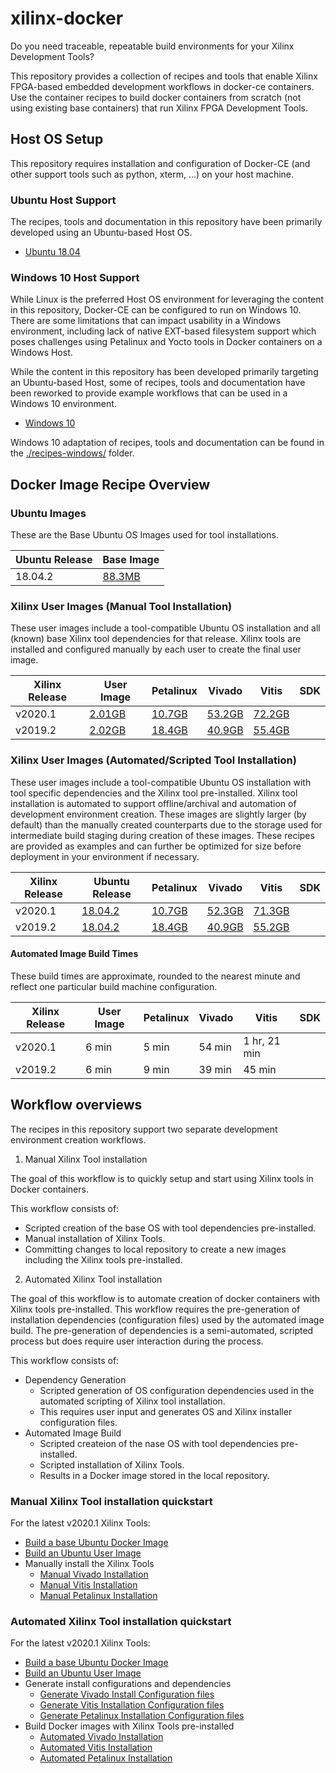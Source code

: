 # xilinx-docker

Do you need traceable, repeatable build environments for your Xilinx Development Tools?  

This repository provides a collection of recipes and tools that enable Xilinx FPGA-based embedded development workflows in docker-ce containers.  Use the container recipes to build docker containers from scratch (not using existing base containers) that run Xilinx FPGA Development Tools.

## Host OS Setup

This repository requires installation and configuration of Docker-CE (and other support tools such as python, xterm, ...) on your host machine.

### Ubuntu Host Support

The recipes, tools and documentation in this repository have been primarily developed using an Ubuntu-based Host OS.
- [Ubuntu 18.04](./documentation/host-os-setup/ubuntu-18.04/README.md)

### Windows 10 Host Support

While Linux is the preferred Host OS environment for leveraging the content in this repository, Docker-CE can be configured to run on Windows 10.  There are some limitations that can impact usability in a Windows environment, including lack of native EXT-based filesystem support which poses challenges using Petalinux and Yocto tools in Docker containers on a Windows Host. 

While the content in this repository has been developed primarily targeting an Ubuntu-based Host, some of recipes, tools and documentation have been reworked to provide example workflows that can be used in a Windows 10 environment.
- [Windows 10](./documentation/host-os-setup/windows-10/README.md) 

Windows 10 adaptation of recipes, tools and documentation can be found in the [./recipes-windows/](./recipes-windows/) folder.

## Docker Image Recipe Overview

### Ubuntu Images

These are the Base Ubuntu OS Images used for tool installations.

| Ubuntu Release | Base Image   |
| -------------- | ----------   |
| 18.04.2        | [88.3MB][4b] |

### Xilinx User Images (Manual Tool Installation)

These user images include a tool-compatible Ubuntu OS installation and all (known) base Xilinx tool dependencies for that release.  Xilinx tools are installed and configured manually by each user to create the final user image.

| Xilinx Release | User Image     | Petalinux     | Vivado        | Vitis          | SDK |
| -------------- | -------------- | ---------     | ------------  | ------------   | --- |
| v2020.1        | [2.01GB][4u]   | [10.7GB][4mp] | [53.2GB][4mv] | [72.2GB][4mvi] |     |
| v2019.2        | [2.02GB][3u]   | [18.4GB][3mp] | [40.9GB][3mv] | [55.4GB][3mvi] | |


### Xilinx User Images (Automated/Scripted Tool Installation)

These user images include a tool-compatible Ubuntu OS installation with tool specific dependencies and the Xilinx tool pre-installed.  Xilinx tool installation is automated to support offline/archival and automation of development environment creation.  These images are slightly larger (by default) than the manually created counterparts due to the storage used for intermediate build staging during creation of these images.  These recipes are provided as examples and can further be optimized for size before deployment in your environment if necessary.

| Xilinx Release | Ubuntu Release | Petalinux     | Vivado        | Vitis          | SDK |
| -------------- | -------------- | ---------     | ------------  | ------------   | --- |
| v2020.1        | [18.04.2][4u]  | [10.7GB][4ap] | [52.3GB][4av] | [71.3GB][4avi] |     |
| v2019.2        | [18.04.2][4u]  | [18.4GB][3ap] | [40.9GB][3av] | [55.2GB][3avi] |     |

#### Automated Image Build Times

These build times are approximate, rounded to the nearest minute and reflect one particular build machine configuration.

| Xilinx Release | User Image     | Petalinux     | Vivado        | Vitis        | SDK |
| -------------- | -------------- | ------------- | ------------- | ------------ | --- |
| v2020.1        | 6 min          | 5 min         | 54 min        | 1 hr, 21 min |     |
| v2019.2        | 6 min          | 9 min         | 39 min        | 45 min       |     |


[4b]: ./recipes/base-images/ubuntu-18.04.2/README.md
[4u]: ./recipes/user-images/v2020.1/README.md
[4mp]: ./recipes/user-images/v2020.1/README.petalinux-install.md
[4mv]: ./recipes/user-images/v2020.1/README.vivado-install.md
[4mvi]: ./recipes/user-images/v2020.1/README.vitis-install.md
[4ap]: ./recipes/automated-images/petalinux/v2020.1/README.md
[4av]: ./recipes/automated-images/vivado/v2020.1/README.md
[4avi]: ./recipes/automated-images/vitis/v2020.1/README.md

[3u]: ./recipes/user-images/v2019.2/README.md
[3mp]: ./recipes/user-images/v2019.2/README.petalinux-install.md
[3mv]: ./recipes/user-images/v2019.2/README.vivado-install.md
[3mvi]: ./recipes/user-images/v2019.2/README.vitis-install.md
[3ap]: ./recipes/automated-images/petalinux/v2019.2/README.md
[3av]: ./recipes/automated-images/vivado/v2019.2/README.md
[3avi]: ./recipes/automated-images/vitis/v2019.2/README.md

## Workflow overviews

The recipes in this repository support two separate development environment creation workflows.

1. Manual Xilinx Tool installation

The goal of this workflow is to quickly setup and start using Xilinx tools in Docker containers.

This workflow consists of:
- Scripted creation of the base OS with tool dependencies pre-installed.
- Manual installation of Xilinx Tools.
- Committing changes to local repository to create a new images including the Xilinx tools pre-installed.

2. Automated Xilinx Tool installation

The goal of this workflow is to automate creation of docker containers with Xilinx tools pre-installed.  This workflow requires the pre-generation of installation dependencies (configuration files) used by the automated image build.  The pre-generation of dependencies is a semi-automated, scripted process but does require user interaction during the process.

This workflow consists of:
- Dependency Generation
	- Scripted generation of OS configuration dependencies used in the automated scripting of Xilinx tool installation.
	- This requires user input and generates OS and Xilinx installer configuration files.
- Automated Image Build
	- Scripted createion of the nase OS with tool dependencies pre-installed.
	- Scripted installation of Xilinx Tools.
	- Results in a Docker image stored in the local repository.
	
### Manual Xilinx Tool installation quickstart

For the latest v2020.1 Xilinx Tools:
- [Build a base Ubuntu Docker Image](./recipes/base-images/ubuntu-18.04.2/README.md)
- [Build an Ubuntu User Image](./recipes/user-images/v2020.1/README.md)
- Manually install the Xilinx Tools
	- [Manual Vivado Installation](./recipes/user-images/v2020.1/README.vivado-install.md)
	- [Manual Vitis Installation](./recipes/user-images/v2020.1/README.vitis-install.md)
	- [Manual Petalinux Installation](./recipes/user-images/v2020.1/README.petalinux-install.md)

### Automated Xilinx Tool installation quickstart

For the latest v2020.1 Xilinx Tools:
- [Build a base Ubuntu Docker Image](./recipes/base-images/ubuntu-18.04.2/README.md)
- [Build an Ubuntu User Image](./recipes/user-images/v2020.1/README.md)
- Generate install configurations and dependencies
	- [Generate Vivado Install Configuration files](./recipes/automated-images/vivado/v2020.1/README.md#generate-vivado-image-install-configuration-files-one-time)
	- [Generate Vitis Installation Configuration files](./recipes/automated-images/vitis/v2020.1/README.md#generate-vitis-image-install-configuration-files-one-time)
	- [Generate Petalinux Installation Configuration files](recipes/automated-images/vivado/v2020.1/README.md#generate-petalinux-image-install-configuration-files-one-time)
- Build Docker images with Xilinx Tools pre-installed
	- [Automated Vivado Installation](./recipes/automated-images/vivado/v2020.1/README.md)
	- [Automated Vitis Installation](./recipes/automated-images/vitis/v2020.1/README.md)
	- [Automated Petalinux Installation](./recipes/automated-images/petalinux/v2020.1/README.md)

